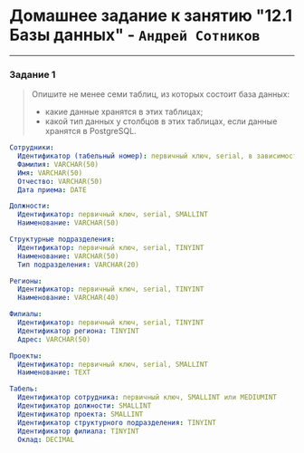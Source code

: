 # Домашнее задание к занятию "12.1 Базы данных" - `Андрей Сотников`

---

### Задание 1

> Опишите не менее семи таблиц, из которых состоит база данных:
>
> - какие данные хранятся в этих таблицах;
> - какой тип данных у столбцов в этих таблицах, если данные хранятся в PostgreSQL.

``` yml
Сотрудники:
  Идентификатор (табельный номер): первичный ключ, serial, в зависимости от компании SMALLINT или MEDIUMINT
  Фамилия: VARCHAR(50)
  Имя: VARCHAR(50)
  Отчество: VARCHAR(50)
  Дата приема: DATE

Должности:
  Идентификатор: первичный ключ, serial, SMALLINT
  Наименование: VARCHAR(50)

Структурные подразделения:
  Идентификатор: первичный ключ, serial, TINYINT
  Наименование: VARCHAR(50)
  Тип подразделения: VARCHAR(20)

Регионы:
  Идентификатор: первичный ключ, serial, TINYINT
  Наименование: VARCHAR(40)

Филиалы:
  Идентификатор: первичный ключ, serial, TINYINT
  Идентификатор региона: TINYINT
  Адрес: VARCHAR(50)

Проекты:
  Идентификатор: первичный ключ, serial, SMALLINT
  Наименование: TEXT

Табель:
  Идентификатор сотрудника: первичный ключ, SMALLINT или MEDIUMINT
  Идентификатор должности: SMALLINT
  Идентификатор проекта: SMALLINT
  Идентификатор структурного подразделения: TINYINT
  Идентификатор филиала: TINYINT
  Оклад: DECIMAL


```
